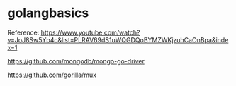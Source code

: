 # golangbasics

Reference:
https://www.youtube.com/watch?v=JoJ8Sw5Yb4c&list=PLRAV69dS1uWQGDQoBYMZWKjzuhCaOnBpa&index=1

https://github.com/mongodb/mongo-go-driver

https://github.com/gorilla/mux
